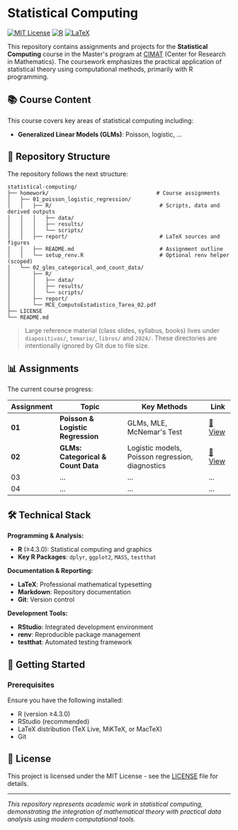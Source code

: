 # Statistical Computing 

[![MIT License](https://img.shields.io/badge/License-MIT-blue.svg)](LICENSE)
[![R](https://img.shields.io/badge/R-276DC3?logo=r&logoColor=white)](https://www.r-project.org/)
[![LaTeX](https://img.shields.io/badge/LaTeX-008080?logo=latex&logoColor=white)](https://www.latex-project.org/)

This repository contains assignments and projects for the **Statistical Computing** course in the Master's program at [CIMAT](https://www.cimat.mx/) (Center for Research in Mathematics). The coursework emphasizes the practical application of statistical theory using computational methods, primarily with R programming.

## 📚 Course Content

This course covers key areas of statistical computing including:
- **Generalized Linear Models (GLMs)**: Poisson, logistic, ...

## 📁 Repository Structure

The repository follows the next structure:

```
statistical-computing/
├── homework/                                  # Course assignments
│   ├── 01_poisson_logistic_regression/
│   │   ├── R/                                  # Scripts, data and derived outputs
│   │   │   ├── data/
│   │   │   ├── results/
│   │   │   └── scripts/
│   │   ├── report/                             # LaTeX sources and figures
│   │   ├── README.md                           # Assignment outline
│   │   └── setup_renv.R                        # Optional renv helper (scoped)
│   └── 02_glms_categorical_and_count_data/
│       ├── R/
│       │   ├── data/
│       │   ├── results/
│       │   └── scripts/
│       ├── report/
│       └── MCE_ComputoEstadistico_Tarea_02.pdf
├── LICENSE
└── README.md
```

> Large reference material (class slides, syllabus, books) lives under
> `diapositivas/`, `temario/`, `libros/` and `2024/`. These directories are
> intentionally ignored by Git due to file size.

## 📊 Assignments

The current course progress:

| Assignment | Topic | Key Methods | Link |
|------------|-------|-------------|------|
| **01** | **Poisson & Logistic Regression** | GLMs, MLE, McNemar's Test | [📂 View](./homework/01_poisson_logistic_regression/) |
| **02** | **GLMs: Categorical & Count Data** | Logistic models, Poisson regression, diagnostics | [📂 View](./homework/02_glms_categorical_and_count_data/) |
| 03 | ... | ... | ... |
| 04 | ... | ... | ... |

## 🛠 Technical Stack

**Programming & Analysis:**
- **R** (≥4.3.0): Statistical computing and graphics
- **Key R Packages**: `dplyr`, `ggplot2`, `MASS`, `testthat`

**Documentation & Reporting:**
- **LaTeX**: Professional mathematical typesetting
- **Markdown**: Repository documentation
- **Git**: Version control

**Development Tools:**
- **RStudio**: Integrated development environment
- **renv**: Reproducible package management
- **testthat**: Automated testing framework

## 🚀 Getting Started

### Prerequisites

Ensure you have the following installed:
- R (version ≥4.3.0)
- RStudio (recommended)
- LaTeX distribution (TeX Live, MiKTeX, or MacTeX)
- Git

## 📄 License

This project is licensed under the MIT License - see the [LICENSE](LICENSE) file for details.

---

*This repository represents academic work in statistical computing, demonstrating the integration of mathematical theory with practical data analysis using modern computational tools.*

